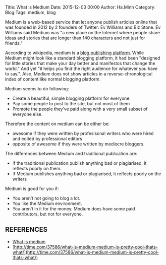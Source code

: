 Title: What is Medium
Date: 2015-12-03 00:00
Author: Ha.Minh
Category: Blog
Tags: medium, blog

Medium is a web-based service that let anyone publish articles online that was founded in 2012 by 2 founders of Twitter: Ev Williams and Biz Stone. Ev Williams said Medium was "a new place on the Internet where people share ideas and stories that are longer than 140 characters and not just for friends."

According to wikipedia, medium is a [blog publishing platform](https://en.wikipedia.org/wiki/Medium_(publishing_platform)). While Medium might look like a standard blogging platform, it had been "designed for little stories that make your day better and manifestos that change the world." And yet "it helps you find the right audience for whatever you have to say.". Also, Medium does not show articles in a reverse-chronological index of content like normal blogging platform.

Medium seems to do following:

* Create a beautiful, simple blogging platform for everyone
* Pay some people to post to the site, but not most of them
* Promote the people they've paid along with a very small subset of everyone else.


Therefore the content on medium can be either be:

* awesome if they were written by profesisonal writers who were hired and edited by professional editors
* opposite of awesome if they were written by mediocre bloggers.


The differences between Medium and traditional publication are:

* If the traditional publication publish anything bad or plagiarised, it reflects poorly on them.
* If Medium publishes anything bad or plagiarised, it reflects poorly on the writers


Medium is good for you if:

* You aren’t not going to blog a lot.
* You like the Medium environment.
* You aren’t in it for the money. Medium does have some paid contributors, but not for everyone.


## REFERENCES

* [What is medium](http://www.theatlantic.com/technology/archive/2013/08/what-is-medium/278965/)
* [http://time.com/37586/what-is-medium-medium-is-pretty-cool-thats-what/](http://time.com/37586/what-is-medium-medium-is-pretty-cool-thats-what/)



